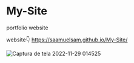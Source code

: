 # My-Site
 portfolio website
 
 website👇
 https://saamuelsam.github.io/My-Site/ 
 
 
 
![Captura de tela 2022-11-29 014525](https://user-images.githubusercontent.com/100050645/204441283-5759e675-4325-4b5a-ae10-afb01cf30655.jpg)



